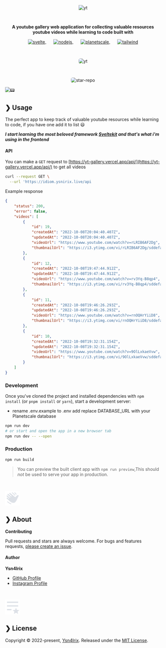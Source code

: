 <p align="center">
 <img width="250px" src="https://res.cloudinary.com/ydevcloud/image/upload/v1665261100/yassi/kvfgthwu4zemqukoq1sn.svg" align="center" alt="yt" />
</p>

<br>

<p align="center">
  <b>A youtube gallery web application for collecting valuable resources youtube videos while learning to code built with
  </b>
  <br>
</p>

<p align="center">
<a href="https://kit.svelte.dev">
<img width="100px" src="https://res.cloudinary.com/ydevcloud/image/upload/v1663804918/yassi/mxrjfvymnux04jhjwlh2.svg" align="center" alt="svelte" />
</a>
&nbsp; &nbsp; &nbsp;
<a href="https://prisma.io">
<img width="200px" src="https://res.cloudinary.com/ydevcloud/image/upload/v1665260524/yassi/fhvpnjjhhv6evwakpvid.svg" align="center" alt="nodejs" />
</a>
&nbsp; &nbsp; &nbsp;
<a href="https://planetscale.com">
<img width="100px" src="https://res.cloudinary.com/ydevcloud/image/upload/v1665260586/yassi/xtq1q6vuvmvrxse8knky.svg" align="center" alt="planetscale" />
</a>
&nbsp; &nbsp; &nbsp;
<a href="https://tailwindcss.com">
<img width="200px" src="https://res.cloudinary.com/ydevcloud/image/upload/v1660842725/yassi/dglubft3rg2iuh6fxsaf.svg" align="center" alt="tailwind" />
</a>

</p>

<br>

<p align="center">
  <img src="https://res.cloudinary.com/ydevcloud/image/upload/v1665260747/yassi/ypdpw2ep3yk54ylmgcnp.png" alt="yt" width="600px" style="border-radius: 5px;">

</p>

<br>

<p align="center">
  <img src="https://res.cloudinary.com/ydevcloud/image/upload/v1657122244/yassi/goafdvoalju7ty1seuqo.gif" alt="star-repo" style="border-radius: 5px;">
  <br>
</p>

![📟](https://res.cloudinary.com/ydevcloud/image/upload/v1656874185/asm9cp84cbuuqmarw9wq.png)

## ❯ Usage

The perfect app to keep track of valuable youtube resources while learning to code, if you have one add it to list 😃

**_I start learning the most beloved framework [Sveltekit](https://kit.svelte.dev) and that's what i'm using in the frontend_**

#### API

You can make a `GET` request to [https://yt-gallery.vercel.app/api/](https://yt-gallery.vercel.app/api/) to get all videos

```bash
curl --request GET \
  --url 'https://idiom.ysnirix.live/api
```

Example response

```json
{
	"status": 200,
	"error": false,
	"videos": [
		{
			"id": 19,
			"createdAt": "2022-10-08T20:04:40.407Z",
			"updatedAt": "2022-10-08T20:04:40.407Z",
			"videoUrl": "https://www.youtube.com/watch?v=rLRIB6AF2Dg",
			"thumbnailUrl": "https://i3.ytimg.com/vi/rLRIB6AF2Dg/sddefault.jpg"
		},
		{
			"id": 12,
			"createdAt": "2022-10-08T19:47:44.912Z",
			"updatedAt": "2022-10-08T19:47:44.912Z",
			"videoUrl": "https://www.youtube.com/watch?v=rv3Yq-B8qp4",
			"thumbnailUrl": "https://i3.ytimg.com/vi/rv3Yq-B8qp4/sddefault.jpg"
		},
		{
			"id": 11,
			"createdAt": "2022-10-08T19:46:26.293Z",
			"updatedAt": "2022-10-08T19:46:26.293Z",
			"videoUrl": "https://www.youtube.com/watch?v=rnOQHrYiiD8",
			"thumbnailUrl": "https://i3.ytimg.com/vi/rnOQHrYiiD8/sddefault.jpg"
		},
		{
			"id": 10,
			"createdAt": "2022-10-08T19:32:31.154Z",
			"updatedAt": "2022-10-08T19:32:31.154Z",
			"videoUrl": "https://www.youtube.com/watch?v=9OlLxkaeVvw",
			"thumbnailUrl": "https://i3.ytimg.com/vi/9OlLxkaeVvw/sddefault.jpg"
		}
	]
}
```

### Development

Once you've cloned the project and installed dependencies with `npm install` (or `pnpm install` or `yarn`), start a development server:

- rename .env.example to .env add replace DATABASE_URL with your Planetscale database

```bash
npm run dev
# or start and open the app in a new browser tab
npm run dev -- --open
```

### Production

```bash
npm run build
```

> You can preview the built client app with `npm run preview`,This should _not_ be used to serve your app in production.

<br>

![🙌](https://raw.githubusercontent.com/ahmadawais/stuff/master/images/git/connect.png)

## ❯ About

<summary><strong>Contributing</strong></summary>

Pull requests and stars are always welcome. For bugs and features requests, [please create an issue](../../issues/new).

#### Author

**Ysn4Irix**

- [GitHub Profile](https://github.com/Ysn4irix)
- [Instagram Profile](https://instagram.com/ysn.irix)

<br>

![📃](https://raw.githubusercontent.com/ahmadawais/stuff/master/images/git/license.png)

## ❯ License

Copyright © 2022-present, [Ysn4Irix](https://github.com/Ysn4Irix).
Released under the [MIT License](LICENSE).
